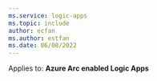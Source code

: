 ```yaml
---
ms.service: logic-apps
ms.topic: include
author: ecfan
ms.author: estfan
ms.date: 06/08/2022
---
```


Applies to: **Azure Arc enabled Logic Apps**